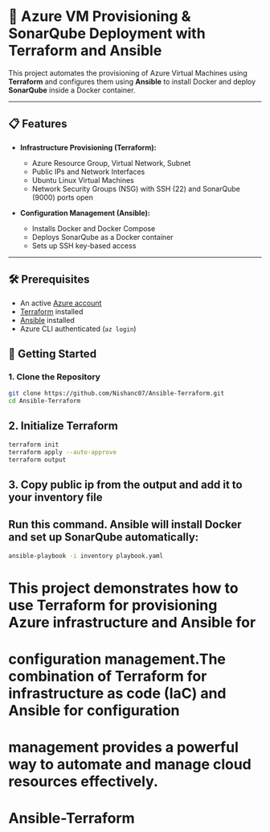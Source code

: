 # 🚀 Azure VM Provisioning & SonarQube Deployment with Terraform and Ansible

This project automates the provisioning of Azure Virtual Machines using **Terraform** and configures them using **Ansible** to install Docker and deploy **SonarQube** inside a Docker container.

---

## 📋 Features

- **Infrastructure Provisioning (Terraform):**

  - Azure Resource Group, Virtual Network, Subnet
  - Public IPs and Network Interfaces
  - Ubuntu Linux Virtual Machines
  - Network Security Groups (NSG) with SSH (22) and SonarQube (9000) ports open

- **Configuration Management (Ansible):**
  - Installs Docker and Docker Compose
  - Deploys SonarQube as a Docker container
  - Sets up SSH key-based access

---

## 🛠 Prerequisites

- An active [Azure account](https://portal.azure.com/)
- [Terraform](https://developer.hashicorp.com/terraform/install) installed
- [Ansible](https://docs.ansible.com/ansible/latest/installation_guide/intro_installation.html) installed
- Azure CLI authenticated (`az login`)

## 🚦 Getting Started

### 1. Clone the Repository

```bash
git clone https://github.com/Nishanc07/Ansible-Terraform.git
cd Ansible-Terraform
```

## 2. Initialize Terraform

```bash
terraform init
terraform apply --auto-approve
terraform output

```

## 3. Copy public ip from the output and add it to your inventory file

## Run this command. Ansible will install Docker and set up SonarQube automatically:

```bash
ansible-playbook -i inventory playbook.yaml


```

# This project demonstrates how to use Terraform for provisioning Azure infrastructure and Ansible for

# configuration management.The combination of Terraform for infrastructure as code (IaC) and Ansible for configuration

# management provides a powerful way to automate and manage cloud resources effectively.
# Ansible-Terraform
